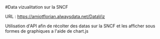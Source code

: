 #Data vizualitation sur la SNCF

URL : https://amiotflorian.alwaysdata.net/DataViz

Utilisation d'API afin de récolter des datas sur la SNCF et les afficher sous formes de graphiques a l'aide de chart.js
